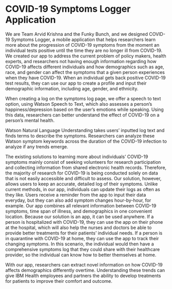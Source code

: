 # COVID-19 Symptoms Logger Application
We are Team Arvid Krishna and the Funky Bunch, and we designed COVID-19 Symptoms Logger, a mobile application that helps researchers learn more about the progression of COVID-19 symptoms from the moment an individual tests positive until the time they are no longer ill from COVID-19. We created our app to address the current problem of policy makers, health experts, and researchers not having enough information regarding how COVID-19 affects different individuals and how demographics such as age, race, and gender can affect the symptoms that a given person experiences when they have COVID-19. When an individual gets back positive COVID-19 test results, they can use our app to create a profile and input their demographic information, including age, gender, and ethnicity.
 
When creating a log on the symptoms log page, we offer a speech to text option, using Watson Speech to Text, which also assesses a person’s happiness/depression based on the user’s emotions while speaking. Using this data, researchers can better understand the effect of COVID-19 on a person’s mental health. 
 
Watson Natural Language Understanding takes users’ inputted log text and finds terms to describe the symptoms. Researchers can analyze these Watson symptom keywords across the duration of the COVID-19 infection to analyze if any trends emerge.
 
The existing solutions to learning more about individuals’ COVID-19 symptoms mainly consist of seeking volunteers for research participation and collecting information from shared electronic health records. Therefore, the majority of research for COVID-19 is being conducted solely on data that is not easily accessible and difficult to assess. Our solution, however, allows users to keep an accurate, detailed log of their symptoms. Unlike current methods, in our app, individuals can update their logs as often as they like. Users receive a reminder from the app to input their data everyday, but they can also add symptom changes hour-by-hour, for example. Our app combines all relevant information between COVID-19 symptoms, time span of illness, and demographics in one convenient location. Because our solution is an app, it can be used anywhere. If a person is hospitalized with COVID-19, they can use the app on their phone at the hospital, which will also help the nurses and doctors be able to provide better treatments for their patients’ individual needs. If a person is in quarantine with COVID-19 at home, they can use the app to track their changing symptoms. In this scenario, the individual would then have a comprehensive symptoms log that they could share with their healthcare provider, so the individual can know how to better themselves at home.
 
With our app, researchers can extract novel information on how COVID-19 affects demographics differently overtime. Understanding these trends can give IBM Health employees and partners the ability to develop treatments for patients to improve their comfort and outcome.


